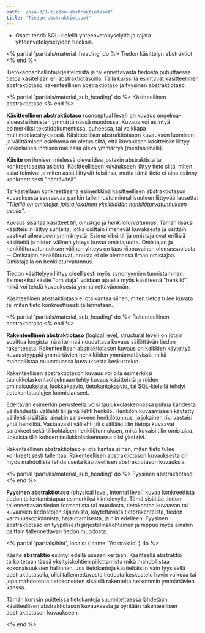 ```yaml
---
path: '/osa-3/1-tiedon-abstraktiotasot'
title: 'Tiedon abstraktiotasot'
---
```



<text-box variant='learningObjectives' name='Oppimistavoitteet'>

- Osaat tehdä SQL-kielellä yhteenvetokyselyitä ja rajata yhteenvetokyselyiden tuloksia.

</text-box>



<% partial 'partials/material_heading' do %>
  Tiedon käsittelyn abstraktiot
<% end %>

<p>
  Tietokannanhallintajärjestelmistä ja tallennettavasta tiedosta puhuttaessa tietoa käsitellään eri abstraktiotasoilla. Tällä kurssilla esiintyvät käsitteellinen abstraktiotaso, rakenteellinen abstraktiotaso ja fyysinen abstraktiotaso.
</p>


<% partial 'partials/material_sub_heading' do %>
  Käsitteellinen abstraktiotaso
<% end %>


<p>
  <strong>Käsitteellinen abstraktiotaso</strong> (conceptual level) on kuvaus ongelma-alueesta ihmisten ymmärtämässä muodossa. Kuvaus voi esiintyä esimerkiksi tekstidokumentissa, puheessa, tai vaikkapa multimediaesityksessä.  Käsitteellisen abstraktiotason kuvauksen luomisen ja välittämisen esiehtona on oletus siitä, että kuvauksen käsitteisiin liittyy jonkinlainen ihmisen mielessä oleva ymmärrys (mentaalimalli).
</p>

<p>
  <strong>Käsite</strong> on ihmisen mielessä oleva idea jostakin abstraktista tai konkreettisesta asiasta. Käsitteelliseen kuvaukseen liittyy tieto siitä, miten asiat toimivat ja miten asiat liittyvät toisiinsa, mutta tämä tieto ei aina esiinny konkreettisesti "nähtävänä".
</p>

<p>
  Tarkastellaan konkreettisena esimerkkinä käsitteellisen abstraktiotason kuvauksesta seuraavaa pankin tallennustoiminnallisuuteen liittyvää lausetta: "<em>Tileillä on omistajia, joista jokainen yksilöidään henkilöturvatunnuksen avulla</em>".
</p>

<p>
  Kuvaus sisältää käsitteet <em>tili</em>, <em>omistaja</em> ja <em>henkilöturvatunnus</em>. Tämän lisäksi käsitteisiin liittyy suhteita, jotka osittain ilmenevät kuvaksesta ja osittain vaativat aihealueen ymmärrystä. Esimerkiksi tili ja omistaja ovat erillisiä käsitteitä ja niiden välinen yhteys kuvaa omistajuutta. Omistajan ja henkilöturvatunnuksen välinen yhteys on taas riippuvainen olemassaolosta -- Omistajan henkilöturvatunnusta ei ole olemassa ilman omistajaa. Omistajalla on henkilöturvatunnus.
</p>

<p>
  Tiedon käsittelyyn liittyy oleellisesti myös synonyymien tunnistaminen. Esimerkiksi käsite "omistaja" voidaan ajatella myös käsitteenä "henkilö", mikä voi tehdä kuvauksesta ymmärrettävämmän.
</p>

<p>
  Käsitteellinen abstraktiotaso ei ota kantaa siihen, miten tietoa tulee kuvata tai miten tieto konkreettisesti tallennetaan.
</p>


<% partial 'partials/material_sub_heading' do %>
  Rakenteellinen abstraktiotaso
<% end %>

<p>
  <strong>Rakenteellinen abstraktiotaso</strong> (logical level, structural level) on jotain sovittua loogista määritelmää noudattava kuvaus säilöttävän tiedon rakenteesta. Rakenteellisen abstraktiotason kuvaus on kaikkien käytettyä kuvaustyyppiä ymmärtävien henkilöiden ymmärrettävissä, mikä mahdollistaa muunmuassa kuvauksesta keskustelun.
</p>

<p>
  Rakenteellisen abstraktiotason kuvaus voi olla esimerkiksi taulukkolaskentaohjelmaan tehty kuvaus käsitteistä ja niiden ominaisuuksista, luokkakaavio, tietokantakaavio, tai SQL-kielellä tehdyt tietokantataulujen luomislauseet.
</p>

<p>
  Edeltävän esimerkin perusteella voisi taulukkolaskennassa puhua kahdesta välilehdestä: välilehti tili ja välilehti henkilö. Henkilön kuvaamiseen käytetty välilehti sisältäisi ainakin sarakkeen henkilötunnus, ja jokainen rivi vastaisi yhtä henkilöä. Vastaavasti välilehti tili sisältäisi tilin tietoja kuvaavat sarakkeet sekä tilikohtaisen henkilötunnuksen, mikä kuvaisi tilin omistajaa. Jokaista tiliä kohden taulukkolaskennassa olisi yksi rivi.
</p>

<p>
  Rakenteellinen abstraktiotaso ei ota kantaa siihen, miten tieto tulee konkreettisesti tallentaa. Rakenteellisen abstraktiotason kuvauksesta on myös mahdollista tehdä useita käsitteellisen abstraktiotason kuvauksia.
</p>


<% partial 'partials/material_sub_heading' do %>
  Fyysinen abstraktiotaso
<% end %>

<p>
  <strong>Fyysinen abstraktiotaso</strong> (physical level, internal level) kuvaa konkreettista tiedon tallentamistapaa esimerkiksi kiintolevylle. Tämä sisältää tiedon tallennettavan tiedon formaatista tai muodosta, tietokantaa kuvaavan tai kuvaavien tiedostojen sijainnista, käytettävistä tietorakenteista, tiedon varmuuskopioinnista, hajauttamisesta, ja niin edelleen. Fyysinen abstraktiotaso on tyypillisesti järjestelmäkohtainen ja riippuu myös ainakin osittain tallennettavan tiedon muodosta.
</p>

<% partial 'partials/hint', locals: { name: 'Abstraktio' } do %>

  <p>
    Käsite <strong>abstraktio</strong> esiintyi edellä useaan kertaan. Käsitteellä abstraktio tarkoitetaan tässä yksityiskohtien piilottamista mikä mahdollistaa kokonaisuuksien hallinnan. Jos tietokantoja käsiteltäisiin vain fyysisellä abstraktiotasolla, olisi tallennettavasta tiedosta keskustelu hyvin vaikeaa tai jopa mahdotonta tietokoneiden sisäisiä rakenteita heikommin ymmärtävien kanssa.
  </p>

  <p>
    Tämän kurssin puitteissa tietokantoja suunniteltaessa lähdetään käsitteellisen abstraktiotason kuvauksesta ja pyritään rakenteellisen abstraktiotason kuvaukseen.
  </p>

<% end %>

